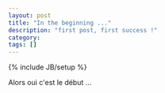 ```yaml
---
layout: post
title: "In the beginning ..."
description: "first post, first success !"
category: 
tags: []
---
```

{% include JB/setup %}


Alors oui c'est le début ...